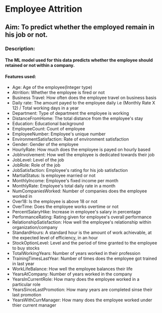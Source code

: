 # Employee Attrition

## Aim: To predict whether the employed remain in his job or not.

### Description: 
#### The ML model used for this data predicts whether the employee should retained or not within a company. 
#### Features used:

- Age: Age of the employee(Integer type)
- Atrrition: Whether the employee is fired or not
- Business Travel: How often does the employee travel on business basis
- Daily rate: The amount payed to the employee daily i.e (Monthly Rate X 12) / Total working days in a year
- Department: Type of department the employee is working
- DistanceFromHome: The total distance from the employee's stay
- Education: Educational background
- EmployeeCount: Count of employee
- EmployeeNumber: Employee's unique number
- EnvironmentSatisfaction: Rate of environment satisfaction
- Gender: Gender of the employee
- HourlyRate: How much does the employee is payed on hourly based
- JobInvolvement: How well the employee is dedicated towards their job
- JobLevel: Level of the job
- JobRole: Role of the job
- JobSatisfaction: Employee's rating for his job satisfaction
- MartialStatus: Is employee married or not
- MonthlyIncome: Employee's fixed income per month
- MonthlyRate: Employee's total daily rate in a month
- NumCompaniesWorked: Number of companies does the employee worked in
- Over18: Is the employee is above 18 or not
- OverTime: Does the employee works overtime or not
- PercentSalaryHike: Increase in employee's salary in percentage
- PerformanceRating: Rating given for employee's overall performance
- RelationshipSatisfaction: How well the employee's relationship within organization/company
- StandardHours: A standard hour is the amount of work achievable, at the expected level of efficiency, in an hour
- StockOptionLevel: Level and the period of time granted to the employee to buy stocks 
- TotalWorkingYears: Number of years worked in their profession
- TrainingTimesLastYear: Number of times does the employee got trained in last year
- WorkLifeBalance: How well the employee balances their life
- YearsAtCompany: Number of years worked in the company
- YearsInCurrentRole: How many does the employee worked in a particular role
- YearsSinceLastPromotion: How many years are completed sinse their last promotion
- YearsWithCurrManager: How many does the employee worked under thier current manager

